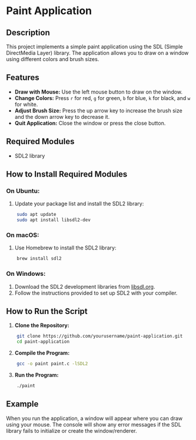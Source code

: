 # Paint Application

## Description
This project implements a simple paint application using the SDL (Simple DirectMedia Layer) library. The application allows you to draw on a window using different colors and brush sizes. 

## Features
- **Draw with Mouse:** Use the left mouse button to draw on the window.
- **Change Colors:** Press `r` for red, `g` for green, `b` for blue, `k` for black, and `w` for white.
- **Adjust Brush Size:** Press the up arrow key to increase the brush size and the down arrow key to decrease it.
- **Quit Application:** Close the window or press the close button.

## Required Modules
- SDL2 library

## How to Install Required Modules
### On Ubuntu:
1. Update your package list and install the SDL2 library:

```sh
    sudo apt update
    sudo apt install libsdl2-dev
```
### On macOS:
1. Use Homebrew to install the SDL2 library:

```sh
    brew install sdl2
```

### On Windows:
1. Download the SDL2 development libraries from [libsdl.org](https://www.libsdl.org/download-2.0.php).
2. Follow the instructions provided to set up SDL2 with your compiler.

## How to Run the Script
1. **Clone the Repository:**

```sh
    git clone https://github.com/yourusername/paint-application.git
    cd paint-application
```

2. **Compile the Program:**
```sh
    gcc -o paint paint.c -lSDL2
```

3. **Run the Program:**

```sh
    ./paint
```

## Example 
When you run the application, a window will appear where you can draw using your mouse. The console will show any error messages if the SDL library fails to initialize or create the window/renderer.
